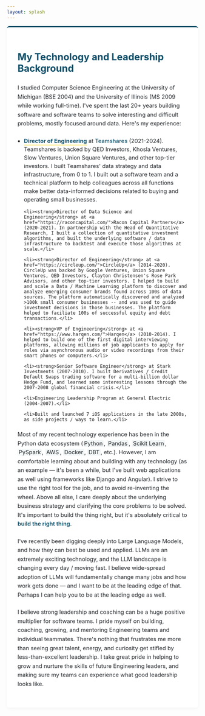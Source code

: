 ```yaml
---
layout: splash
---
```


<style>
  /* Main container styling */
  .page__content {
    max-width: 1200px;
    margin: 0 auto;
    padding: 2em 1.4em;
  }
  
  /* Section styling */
  .background-container {
    padding: 2em;
    background-color: #fff;
    border-radius: 6px;
    box-shadow: rgba(0, 0, 0, 0.04) 0px 3px 8px;
    border-top: 3px solid #0A4D68; /* PragmaNexus primary color */
  }
  
  /* Main heading */
  .section-heading {
    font-size: 1.8em;
    margin-bottom: 1em;
    color: #0A4D68; /* PragmaNexus primary color */
  }
  
  /* Paragraph text */
  .section-text {
    font-size: 1.05em;
    line-height: 1.6;
    color: #212529; /* PragmaNexus text color */
    margin-bottom: 1.5em;
  }
  
  /* Experience list */
  .experience-list {
    padding-left: 1.2em;
    margin-bottom: 1.5em;
  }
  
  .experience-list li {
    margin-bottom: 0.8em;
    font-size: 1.05em;
    line-height: 1.5;
    color: #212529; /* PragmaNexus text color */
  }
  
  /* Company links */
  .experience-list a {
    color: #0A4D68; /* PragmaNexus primary color */
    text-decoration: none;
    transition: color 0.2s ease;
    font-weight: 500;
  }
  
  .experience-list a:hover {
    color: #137a9e; /* Lighter shade of primary for hover */
    text-decoration: underline;
  }
  
  /* Job title styling with gold accent */
  .experience-list li strong {
    color: #0A4D68; /* PragmaNexus primary color */
    border-bottom: 1px solid #FFD700; /* PragmaNexus secondary color */
    padding-bottom: 1px;
  }
  
  /* Last paragraph emphasis */
  .section-text strong {
    color: #0A4D68; /* PragmaNexus primary color */
    font-weight: 600;
  }
  
  /* Highlight key skills */
  .key-skill {
    background-color: rgba(10, 77, 104, 0.05); /* Very light primary background */
    padding: 0 3px;
    border-radius: 3px;
  }
</style>

<div class="background-container">
  <h3 class="section-heading">My Technology and Leadership Background</h3>

  <p class="section-text">I studied Computer Science Engineering at the University of Michigan (BSE 2004) and the University of Illinois (MS 2009 while working full-time). I've spent the last 20+ years building software and software teams to solve interesting and difficult problems, mostly focused around data. Here's my experience:</p>

  <ul class="experience-list">
    <li><strong>Director of Engineering</strong> at <a href="https://www.teamshares.com/">Teamshares</a> (2021-2024). Teamshares is backed by QED Investors, Khosla Ventures, Slow Ventures, Union Square Ventures, and other top-tier investors. I built Teamshares' data strategy and data infrastructure, from 0 to 1. I built out a software team and a technical platform to help colleagues across all functions make better data-informed decisions related to buying and operating small businesses.</li>
    
    <li><strong>Director of Data Science and Engineering</strong> at <a href="https://raconcapital.com/">Racon Capital Partners</a> (2020-2021). In partnership with the Head of Quantitative Research, I built a collection of quantitative investment algorithms, and built the underlying software / data infrastructure to backtest and execute those algorithms at scale.</li>
    
    <li><strong>Director of Engineering</strong> at <a href="https://circleup.com/">CircleUp</a> (2014-2020). CircleUp was backed by Google Ventures, Union Square Ventures, QED Investors, Clayton Christensen's Rose Park Advisors, and other top-tier investors. I helped to build and scale a Data / Machine Learning platform to discover and analyze emerging consumer brands found across 100s of data sources. The platform automatically discovered and analyzed >100k small consumer businesses -- and was used to guide investment decisions in those businesses. The platform helped to faciliate 100s of successful equity and debt transactions.</li>
    
    <li><strong>VP of Engineering</strong> at <a href="https://www.harqen.com/">Harqen</a> (2010-2014). I helped to build one of the first digital interviewing platforms, allowing millions of job applicants to apply for roles via asynchronous audio or video recordings from their smart phones or computers.</li>
    
    <li><strong>Senior Software Engineer</strong> at Stark Investments (2007-2010). I built Derivatives / Credit Default Swaps trading software for a multi-billion dollar Hedge Fund, and learned some interesting lessons through the 2007-2008 global financial crisis.</li>
    
    <li>Engineering Leadership Program at General Electric (2004-2007).</li>
    
    <li>Built and launched 7 iOS applications in the late 2000s, as side projects / ways to learn.</li>
  </ul>

  <p class="section-text">Most of my recent technology experience has been in the Python data ecosystem (<span class="key-skill">Python</span>, <span class="key-skill">Pandas</span>, <span class="key-skill">Scikit Learn</span>, <span class="key-skill">PySpark</span>, <span class="key-skill">AWS</span>, <span class="key-skill">Docker</span>, <span class="key-skill">DBT</span>, etc.). However, I am comfortable learning about and building with any technology (as an example — it's been a while, but I've built web applications as well using frameworks like Django and Angular). I strive to use the right tool for the job, and to avoid re-inventing the wheel. Above all else, I care deeply about the underlying business strategy and clarifying the core problems to be solved. It's important to build the thing right, but it's absolutely critical to <strong>build the right thing</strong>.</p>

  <p class="section-text">I've recently been digging deeply into Large Language Models, and how they can best be used and applied. LLMs are an extremely exciting technology, and the LLM landscape is changing every day / moving fast. I believe wide-spread adoption of LLMs will fundamentally change many jobs and how work gets done — and I want to be at the leading edge of that. Perhaps I can help you to be at the leading edge as well.</p>

  <p class="section-text">I believe strong leadership and coaching can be a huge positive multiplier for software teams. I pride myself on building, coaching, growing, and mentoring Engineering teams and individual teammates. There's nothing that frustrates me more than seeing great talent, energy, and curiosity get stifled by less-than-excellent leadership. I take great pride in helping to grow and nurture the skills of future Engineering leaders, and making sure my teams can experience what good leadership looks like.</p>
</div>
